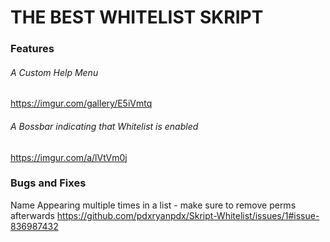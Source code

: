 # THE BEST WHITELIST SKRIPT 
### Features 

###### A Custom Help Menu 
https://imgur.com/gallery/E5iVmtq

###### A Bossbar indicating that Whitelist is enabled 
https://imgur.com/a/lVtVm0j






### Bugs and Fixes

Name Appearing multiple times in a list - make sure to remove perms afterwards 
https://github.com/pdxryanpdx/Skript-Whitelist/issues/1#issue-836987432

